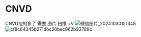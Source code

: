 # CNVD
CNVD挖的多了 需要 图片 扫描 +V
![微信图片_20241030151348](https://github.com/user-attachments/assets/b1f08952-5382-4033-891a-8b94072b3673)
![cf8c64345b271dbc20bec962b93789c](https://github.com/user-attachments/assets/e4057319-52eb-46fd-95ff-4881990699b4)
